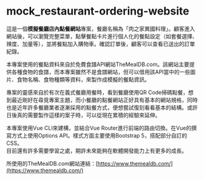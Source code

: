 # mock_restaurant-ordering-website

這是一個**模擬餐廳店內點餐網站**專案，餐廳名稱為「肉之家異國料理」。顧客進入網站後，可以瀏覽完整菜單，點擊餐點卡片進行個人化的餐點設定（如套餐選擇、辣度、加量等），並將餐點加入購物車。確認訂單後，顧客可以查看已送出的訂單紀錄。

本專案使用的餐點資料來自於免費食譜API網站TheMealDB.com。該網站主要提供各種食物的食譜，而本專案雖然不是食譜網站，但可以借用該API當中的一些圖片、食物名稱、食物種類等資料，來製作成模擬的餐點資訊。

專案的靈感來自於有次在義式餐廳用餐時，看到餐廳使用QR Code掃碼點餐，想到最近剛好在尋覓專案主題，而小餐廳的點餐網站正好具有基本的網站規格，同時也是近年許多餐廳業者逐漸採用的點餐方式，便想嘗試復刻看看基本的結構。或許日後真的需要製作這樣的案子時，可以從現在累積的經驗來延伸。

本專案使用Vue CLI來建構，並結合Vue Router進行前端的路由切換。在Vue的撰寫方式上使用Options API。樣式方面主要使用Bootstrap 5，搭配部分自訂的CSS。<br>
目前還有許多需要學習之處，期許未來能夠在軟體開發能力上有更多的成長。

所使用的TheMealDB.com網站連結：[https://www.themealdb.com/](https://www.themealdb.com/)
